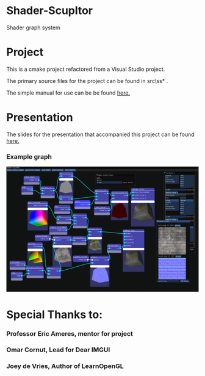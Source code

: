 # Shader-Scupltor
Shader graph system

# Project

This is a cmake project refactored from a Visual Studio project.

The primary source files for the project can be found in src\ss\* .

The simple manual for use can be be found [here.](https://github.com/APeculiarCamber/shader-scupltor/blob/main/GA%20Shader%20Graph%20Sourcer%20User%20Manual.pdf)

# Presentation

The slides for the presentation that accompanied this project can be found [here.](https://github.com/APeculiarCamber/shader-scupltor/blob/main/Shader%20Project%20Presentation-1.pdf)

### Example graph
![Example Brick Graph!](/present_images/brick_graph.png "Brick Graph")

# Special Thanks to:

### Professor Eric Ameres, mentor for project

### Omar Cornut, Lead for Dear IMGUI

### Joey de Vries, Author of LearnOpenGL



